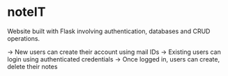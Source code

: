 # noteIT
Website built with Flask involving authentication, databases and CRUD operations.

-> New users can create their account using mail IDs
-> Existing users can login using authenticated credentials
-> Once logged in, users can create, delete their notes
